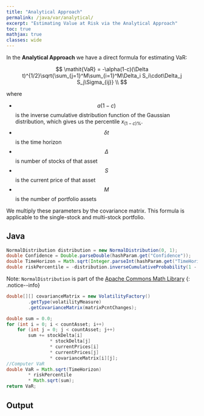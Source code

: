 ```yaml
---
title: "Analytical Approach"
permalink: /java/var/analytical/
excerpt: "Estimating Value at Risk via the Analytical Approach"
toc: true
mathjax: true
classes: wide
---
```


In the __Analytical Approach__ we have a direct formula for estimating VaR:

$$
\mathit{VaR} = -\alpha(1-c)(\Delta t)^{1/2}\sqrt{\sum_{j=1}^M\sum_{i=1}^M\Delta_i S_i\cdot\Delta_j S_j\Sigma_{ij}} \\
$$

where 
* $$a(1-c)$$ is the inverse cumulative distribution function of the Gaussian distribution, which gives us the percentile $x_{(1-c)\%}$.
* $$\delta t$$ is the time horizon
* $$\Delta$$ is number of stocks of that asset
* $$S$$ is the current price of that asset
* $$M$$ is the number of portfolio assets


We multiply these parameters by the covariance matrix. This formula is applicable to the single-stock and multi-stock portfolio. 

## Java

```java
NormalDistribution distribution = new NormalDistribution(0, 1);
double Confidence = Double.parseDouble(hashParam.get("Confidence"));
double TimeHorizon = Math.sqrt(Integer.parseInt(hashParam.get("TimeHorizonDays")));
double riskPercentile = -distribution.inverseCumulativeProbability(1 - Confidence);
```

Note: `NormalDistribution` is part of the [Apache Commons Math Library](http://commons.apache.org/proper/commons-math/)
{: .notice--info}

```java
double[][] covarianceMatrix = new VolatilityFactory()
        .getType(volatilityMeasure)
        .getCovarianceMatrix(matrixPcntChanges);
```

```java
double sum = 0.0;
for (int i = 0; i < countAsset; i++)
    for (int j = 0; j < countAsset; j++)
        sum += stockDelta[i]
                * stockDelta[j]
                * currentPrices[i]
                * currentPrices[j]
                * covarianceMatrix[i][j];
//Computer VaR
double VaR = Math.sqrt(TimeHorizon)
        * riskPercentile
        * Math.sqrt(sum);
return VaR;
```
## Output
